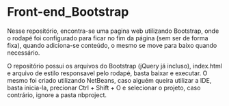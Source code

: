# Front-end_Bootstrap
Nesse repositório, encontra-se uma pagina web utilizando Bootstrap, onde o rodapé foi configurado para ficar no fim da página (sem ser de forma fixa), quando adiciona-se conteúdo, o mesmo se move para baixo quando necessário.

O repositório possui os arquivos do Bootstrap (jQuery já incluso), index.html e arquivo de estilo responsavel pelo rodapé, basta baixar e executar. O mesmo foi criado utilizando NetBeans, caso alguém queira utilizar a IDE, basta inicia-la, precionar Ctrl + Shift + O e selecionar o projeto, caso contrário, ignore a pasta nbproject.

